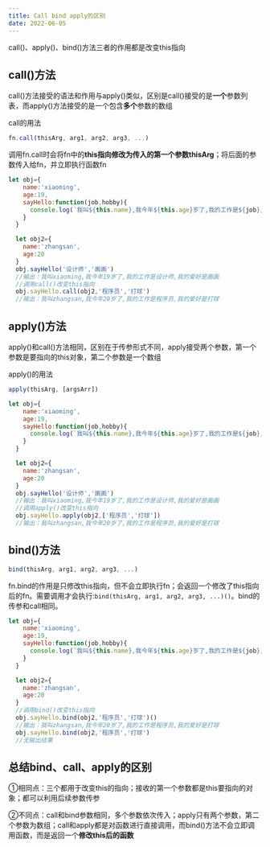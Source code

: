```yaml
---
title: Call bind apply的区别
date: 2022-06-05
---
```


call()、apply()、bind()方法三者的作用都是改变this指向

##  call()方法

call()方法接受的语法和作用与apply()类似，区别是call()接受的是**一个**参数列表，而apply()方法接受的是一个包含**多个**参数的数组

call的用法

```jsx
fn.call(thisArg, arg1, arg2, arg3, ...)
```

调用fn.call时会将fn中的**this指向修改为传入的第一个参数thisArg**；将后面的参数传入给fn，并立即执行函数fn

```jsx
let obj={
    name:'xiaoming',
    age:19,
    sayHello:function(job,hobby){
      console.log(`我叫${this.name},我今年${this.age}岁了,我的工作是${job},我的爱好是${hobby}`);
    }
  }

  let obj2={
    name:'zhangsan',
    age:20
  }
  obj.sayHello('设计师','画画')
  //输出：我叫xiaoming,我今年19岁了,我的工作是设计师,我的爱好是画画
  //调用call()改变this指向
  obj.sayHello.call(obj2,'程序员','打球')
  //输出：我叫zhangsan,我今年20岁了,我的工作是程序员,我的爱好是打球
```

## apply()方法

apply()和call()方法相同，区别在于传参形式不同，apply接受两个参数，第一个参数是要指向的this对象，第二个参数是一个数组

apply()的用法

```jsx
apply(thisArg, [argsArr])
```

```jsx
let obj={
    name:'xiaoming',
    age:19,
    sayHello:function(job,hobby){
      console.log(`我叫${this.name},我今年${this.age}岁了,我的工作是${job},我的爱好是${hobby}`);
    }
  }

  let obj2={
    name:'zhangsan',
    age:20
  }
  obj.sayHello('设计师','画画')
  //输出：我叫xiaoming,我今年19岁了,我的工作是设计师,我的爱好是画画
  //调用apply()改变this指向
  obj.sayHello.apply(obj2,['程序员','打球'])
  //输出：我叫zhangsan,我今年20岁了,我的工作是程序员,我的爱好是打球
```

##  bind()方法

```jsx
bind(thisArg, arg1, arg2, arg3, ...)
```

fn.bind的作用是只修改this指向，但不会立即执行fn；会返回一个修改了this指向后的fn。需要调用才会执行:`bind(thisArg, arg1, arg2, arg3, ...)()`。bind的传参和call相同。

```jsx
let obj={
    name:'xiaoming',
    age:19,
    sayHello:function(job,hobby){
      console.log(`我叫${this.name},我今年${this.age}岁了,我的工作是${job},我的爱好是${hobby}`);
    }
  }

  let obj2={
    name:'zhangsan',
    age:20
  }
  //调用bind()改变this指向
  obj.sayHello.bind(obj2,'程序员','打球')()
  //输出：我叫zhangsan,我今年20岁了,我的工作是程序员,我的爱好是打球
  obj.sayHello.bind(obj2,'程序员','打球')
  //无输出结果
```

##  总结bind、call、apply的区别

①相同点：三个都用于改变this的指向；接收的第一个参数都是this要指向的对象；都可以利用后续参数传参

②不同点：call和bind参数相同，多个参数依次传入；apply只有两个参数，第二个参数为数组；call和apply都是对函数进行直接调用，而bind()方法不会立即调用函数，而是返回一个**修改this后的函数**